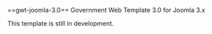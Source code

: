 ==gwt-joomla-3.0==
Government Web Template 3.0 for Joomla 3.x

This template is still in development.

